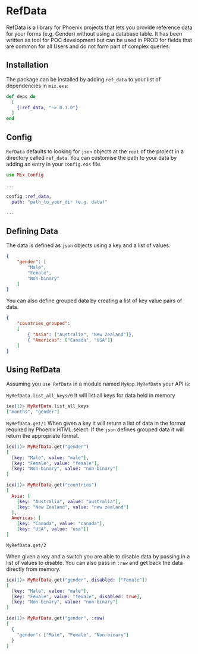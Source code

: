 # RefData

RefData is a library for Phoenix projects that lets you provide reference data 
for your forms (e.g. Gender) without using a database table. It has been written 
as tool for POC development but can be used in PROD for fields that are common 
for all Users and do not form part of complex queries.

## Installation

The package can be installed by adding `ref_data` to your list of dependencies in 
`mix.exs`:

```elixir
def deps do
  [
    {:ref_data, "~> 0.1.0"}
  ]
end
```

## Config

`RefData` defaults to looking for `json` objects at the `root` of the project in a 
directory called `ref_data`. You can customise the path to your data by adding an entry
in your `config.exs` file.

```elixir
use Mix.Config

...

config :ref_data,
  path: "path_to_your_dir (e.g. data)"

...

```


## Defining Data

The data is defined as `json` objects using a key and a list of values.

```json
{
    "gender": [
        "Male",
        "Female",
        "Non-binary"
    ]
}
```

You can also define grouped data by creating a list of key value pairs of data.

```json
{
    "countries_grouped": 
    [
        { "Asia": ["Australia", "New Zealand"]},
        { "Americas": ["Canada", "USA"]}
    ]
}
```

## Using RefData

Assuming you `use RefData` in a module named `MyApp.MyRefData` your API is:


`MyRefData.list_all_keys/0`
It will list all keys for data held in memory

```elixir
iex(1)> MyRefData.list_all_keys
["months", "gender"]
```


`MyRefData.get/1`
When given a key it will return a list of data in the format required by Phoenix.HTML.select. If the 
`json` defines grouped data it will return the appropriate format.

```elixir
iex(1)> MyRefData.get("gender")
[
  [key: "Male", value: "male"],
  [key: "Female", value: "female"],
  [key: "Non-binary", value: "non-binary"]
]
```

```elixir
iex(1)> MyRefData.get("countries")
[
  Asia: [
    [key: "Australia", value: "australia"],
    [key: "New Zealand", value: "new zealand"]
  ],
  Americas: [
    [key: "Canada", value: "canada"], 
    [key: "USA", value: "usa"]]
]
```

`MyRefData.get/2`
        
When given a key and a switch you are able to disable data by passing in a list of
values to disable. You can also pass in `:raw` and get back the data directly from
memory.

```elixir
iex(1)> MyRefData.get("gender", disabled: ["Female"])
[
  [key: "Male", value: "male"],
  [key: "Female", value: "female", disabled: true],
  [key: "Non-binary", value: "non-binary"]
]
```

```elixir
iex(1)> MyRefData.get("gender", :raw)
[
  {
    "gender": ["Male", "Female", "Non-binary"]
  }
]
```


